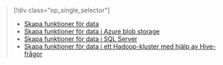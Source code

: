 > [!div class="op_single_selector"]
> * [Skapa funktioner för data](../articles/machine-learning/machine-learning-data-science-create-features.md)
> * [Skapa funktioner för data i Azure blob storage](../articles/machine-learning/machine-learning-data-science-create-features-blob.md)
> * [Skapa funktioner för data i SQL Server](../articles/machine-learning/machine-learning-data-science-create-features-sql-server.md)
> * [Skapa funktioner för data i ett Hadoop-kluster med hjälp av Hive-frågor](../articles/machine-learning/machine-learning-data-science-create-features-hive.md)
> 
> 

